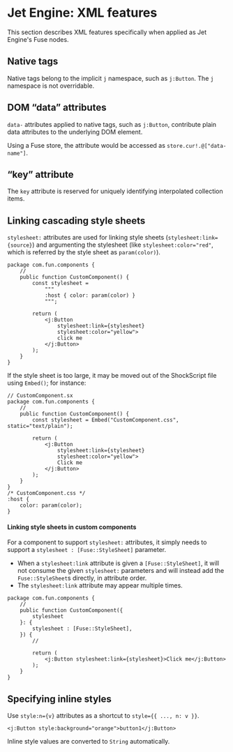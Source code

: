# Jet Engine: XML features

This section describes XML features specifically when applied as Jet Engine's Fuse nodes.

## Native tags

Native tags belong to the implicit `j` namespace, such as `j:Button`. The `j` namespace is not overridable.

## DOM “data” attributes

`data-` attributes applied to native tags, such as `j:Button`, contribute plain data attributes to the underlying DOM element.

Using a Fuse store, the attribute would be accessed as `store.cur!.@["data-name"]`.

## “key” attribute

The `key` attribute is reserved for uniquely identifying interpolated collection items.

## Linking cascading style sheets

`stylesheet:` attributes are used for linking style sheets (`stylesheet:link={source}`) and argumenting the stylesheet (like `stylesheet:color="red"`, which is referred by the style sheet as `param(color)`).

```
package com.fun.components {
    //
    public function CustomComponent() {
        const stylesheet =
            """
            :host { color: param(color) }
            """;

        return (
            <j:Button
                stylesheet:link={stylesheet}
                stylesheet:color="yellow">
                click me
            </j:Button>
        );
    }
}
```

If the style sheet is too large, it may be moved out of the ShockScript file using `Embed()`; for instance:

```plain
// CustomComponent.sx
package com.fun.components {
    //
    public function CustomComponent() {
        const stylesheet = Embed("CustomComponent.css", static="text/plain");

        return (
            <j:Button
                stylesheet:link={stylesheet}
                stylesheet:color="yellow">
                Click me
            </j:Button>
        );
    }
}
/* CustomComponent.css */
:host {
    color: param(color);
}
```

#### Linking style sheets in custom components

For a component to support `stylesheet:` attributes, it simply needs to support a `stylesheet : [Fuse::StyleSheet]` parameter.

- When a `stylesheet:link` attribute is given a `[Fuse::StyleSheet]`, it will not consume the given `stylesheet:` parameters and will instead add the `Fuse::StyleSheet`s directly, in attribute order.
- The `stylesheet:link` attribute may appear multiple times.

```
package com.fun.components {
    //
    public function CustomComponent({
        stylesheet
    }: {
        stylesheet : [Fuse::StyleSheet],
    }) {
        //

        return (
            <j:Button stylesheet:link={stylesheet}>Click me</j:Button>
        );
    }
}
```

## Specifying inline styles

Use `style:n={v}` attributes as a shortcut to `style={{ ..., n: v }}`.

```
<j:Button style:background="orange">button1</j:Button>
```

Inline style values are converted to `String` automatically.